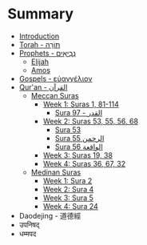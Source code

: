 # Summary

* [Introduction](README.md)
* [Torah - תּוֹרָה](torah.md)
* [Prophets - נְבִיאִים‎](prophets/README.md)
  * [Elijah](prophets/elijah.md)
  * [Amos](prophets/amos.md)
* [Gospels - εὐαγγέλιον](gospels-.md)
* [Qur'an - القرآن‎‎](quran/README.md)
  * [Meccan Suras](quran/meccan-suras.md)
    * [Week 1: Suras 1, 81-114](quran/sura-1.md)
      * [Sura 97 - القدر](quran/sura-1/sura-97.md)
    * [Week 2: Suras 53, 55, 56, 68](quran/week-2-suras-53-55-56-68.md)
      * [Sura 53](quran/sura-53.md)
      * [Sura 55 الرحمن](quran/sura-55-ar-rahman.md)
      * [Sura 56 الواقعة](quran/sura-56.md)
    * [Week 3: Suras 19, 38](quran/week-3-suras-19-38.md)
    * [Week 4: Suras 36, 67, 32](quran/week-4-suras-36-67-32.md)
  * [Medinan Suras](quran/medinan-suras.md)
    * [Week 1: Sura 2](quran/week-1-sura-2.md)
    * [Week 2: Sura 4](quran/week-2-sura-4.md)
    * [Week 3: Sura 5](quran/week-3-sura-5.md)
    * [Week 4: Sura 24](quran/sura-24.md)
* Daodejing - 道德經
* उपनिषद्
* धम्मपद

